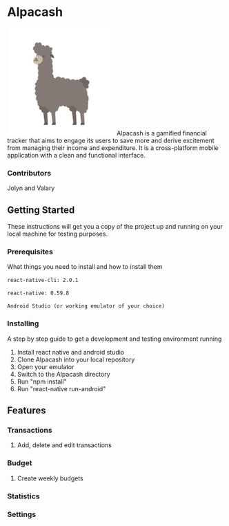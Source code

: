 # Alpacash
<img src="readme_images/main_alpaca.png" width="250" height="250" title="Alpacash">
Alpacash is a gamified financial tracker that aims to engage its users to save more and derive excitement from managing their income and expenditure. It is a cross-platform mobile application with a clean and functional interface.

### Contributors
Jolyn and Valary

## Getting Started
These instructions will get you a copy of the project up and running on your local machine for testing purposes. 

### Prerequisites
What things you need to install and how to install them
```
react-native-cli: 2.0.1
```
```
react-native: 0.59.8
```
```
Android Studio (or working emulator of your choice)
```

### Installing
A step by step guide to get a development and testing environment running
1. Install react native and android studio
2. Clone Alpacash into your local repository
3. Open your emulator
4. Switch to the Alpacash directory
5. Run "npm install"
6. Run "react-native run-android"

Features
------
### Transactions
1. Add, delete and edit transactions

### Budget
1. Create weekly budgets

### Statistics

### Settings